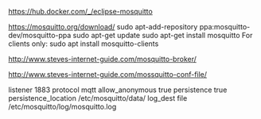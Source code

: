 https://hub.docker.com/_/eclipse-mosquitto


https://mosquitto.org/download/
sudo apt-add-repository ppa:mosquitto-dev/mosquitto-ppa
sudo apt-get update
sudo apt-get install mosquitto
For clients only:
sudo apt  install mosquitto-clients

http://www.steves-internet-guide.com/mosquitto-broker/

http://www.steves-internet-guide.com/mossquitto-conf-file/

listener 1883
protocol mqtt
allow_anonymous true
persistence true
persistence_location /etc/mosquitto/data/
log_dest file /etc/mosquitto/log/mosquitto.log
